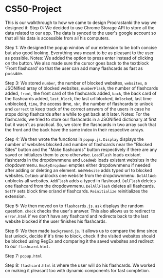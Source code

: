 # CS50-Project


This is our walkthrough to how we came to design Procrastanki the way we designed it:
Step 0: We decided to use Chrome Storage API to store all the data related to our app. The data is synced to the user's google account so that all his data is accessible from all his computers.

Step 1: We designed the popup window of our extension to be both concise but also good looking. Everything was meant to be as pleasant to the user as possible.
Notes: We added the option to press enter instead of clicking on the button. We also made sure the cursor goes back to the textblock 'Front flashcard' so that the user can add many flashcards as fast as possible.

Step 3: We stored `number`, the number of blocked websites, `websites`, a JSONified array of blocked websites, `numberFlash`, the number of flashcards added, `front`, the front card of the flashcards added, `back`, the back card of the flashcards added, `last_block`, the last url blocked, `Unlocked`, last time unblocked, `time`, the access time, `nbr`, the number of flashcards to unlock and `correct` to keep track of the correct answers of the users in case he stops doing flashcards after a while to get back at it later.
Notes: For the flashcards, we tried to store our flashcards in a JSONified dictionary at first but it wasn't as practical. So, we store the flashcards in two array such that the front and the back have the same index in their respective arrays.

Step 4: We then wrote the functions in `popup.js`. `Display` displays the number of websites blocked and number of flashcards near the "Blocked Sites" button and the "Make flashcards" button respectively if there are any saved or initializes them to zero otherwise. `LoadFlash` loads existant flashcards in the dropdownmenu and `LoadWeb` loads existant websites in the dropdownmenu. `EmptyDropdown` empties either dropdownmenu if needed after adding or deleting an element. `AddWebsite` adds typed url to blocked websites. `DelWeb` unblocks one website from the dropdownmenu. `DelAllWeb` unblocks all websites. `AddFlash` adds a typed in flashcard. `DelFlash` deletes one flashcard from the dropdownmenu. `DelAllFlash` deletes all flashcards. `SetTF` sets block time or/and # flashcards. `Reinitialize` reinitializes the extension.

Step 5: We then moved on to `flashcards.js`. `ask` displays the random question. `check` checks the user's answer. This also allows us to redirect to `error.html` if we don't have any flashcard and redirects back to the last website blocked if the user finishes his flashcards.

Step 6: We then made `background.js`. It allows us to compare the time since last unlock, decide if it's time to block, check if the visited websites should be blocked using RegEx and comparing it the saved websites and redirect to our `flashcard.html`.

Step 7: `popup.html`

Step 8: `flashcard.html` is where the user will do his flashcards. We worked on making it pleasant too with dynamic components for fast completion.  
